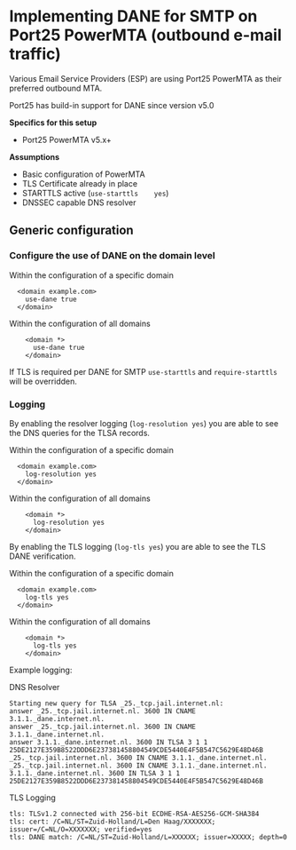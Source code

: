 # Implementing DANE for SMTP on Port25 PowerMTA (outbound e-mail traffic)
Various Email Service Providers (ESP) are using Port25 PowerMTA as their preferred outbound MTA.

Port25 has build-in support for DANE since version v5.0

**Specifics for this setup**
* Port25 PowerMTA v5.x+

**Assumptions**
* Basic configuration of PowerMTA
* TLS Certificate already in place
* STARTTLS active (`use-starttls    yes`)
* DNSSEC capable DNS resolver

## Generic configuration
### Configure the use of DANE on the domain level

Within the configuration of a specific domain
```
  <domain example.com>
    use-dane true
  </domain>
```

  Within the configuration of all domains
```
    <domain *>
      use-dane true
    </domain>
```

If TLS is required per DANE for SMTP `use-starttls` and `require-starttls` will be overridden.

### Logging

By enabling the resolver logging (`log-resolution yes`) you are able to see the DNS queries for the TLSA records.

Within the configuration of a specific domain
```
  <domain example.com>
    log-resolution yes
  </domain>
```

  Within the configuration of all domains
```
    <domain *>
      log-resolution yes
    </domain>
```

By enabling the TLS logging (`log-tls yes`) you are able to see the TLS DANE verification.

Within the configuration of a specific domain
```
  <domain example.com>
    log-tls yes
  </domain>
```

  Within the configuration of all domains
```
    <domain *>
      log-tls yes
    </domain>
```

Example logging:

DNS Resolver
```
Starting new query for TLSA _25._tcp.jail.internet.nl:
answer _25._tcp.jail.internet.nl. 3600 IN CNAME 3.1.1._dane.internet.nl.
answer _25._tcp.jail.internet.nl. 3600 IN CNAME 3.1.1._dane.internet.nl.
answer 3.1.1._dane.internet.nl. 3600 IN TLSA 3 1 1 25DE2127E359B8522DDD6E237381458804549CDE5440E4F5B547C5629E48D46B
_25._tcp.jail.internet.nl. 3600 IN CNAME 3.1.1._dane.internet.nl.
_25._tcp.jail.internet.nl. 3600 IN CNAME 3.1.1._dane.internet.nl.
3.1.1._dane.internet.nl. 3600 IN TLSA 3 1 1 25DE2127E359B8522DDD6E237381458804549CDE5440E4F5B547C5629E48D46B
```
TLS Logging
```
tls: TLSv1.2 connected with 256-bit ECDHE-RSA-AES256-GCM-SHA384
tls: cert: /C=NL/ST=Zuid-Holland/L=Den Haag/XXXXXXX; issuer=/C=NL/O=XXXXXXX; verified=yes
tls: DANE match: /C=NL/ST=Zuid-Holland/L=XXXXXX; issuer=XXXXX; depth=0
```

